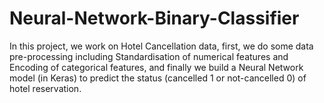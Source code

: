 # Neural-Network-Binary-Classifier
In this project, we work on Hotel Cancellation data, 
first, we do some data pre-processing including Standardisation of numerical features and Encoding of categorical features, 
and finally we build a Neural Network model (in Keras) to predict the status (cancelled 1 or not-cancelled 0) of hotel reservation.    
